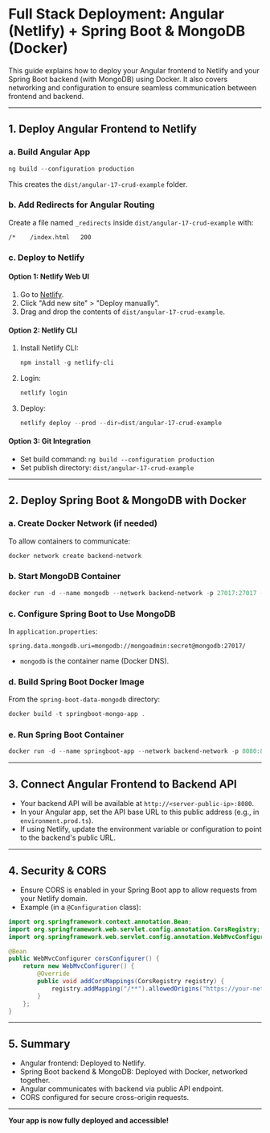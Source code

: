 # Full Stack Deployment: Angular (Netlify) + Spring Boot & MongoDB (Docker)

This guide explains how to deploy your Angular frontend to Netlify and your Spring Boot backend (with MongoDB) using Docker. It also covers networking and configuration to ensure seamless communication between frontend and backend.

---

## 1. Deploy Angular Frontend to Netlify

### a. Build Angular App

```powershell
ng build --configuration production
```

This creates the `dist/angular-17-crud-example` folder.

### b. Add Redirects for Angular Routing

Create a file named `_redirects` inside `dist/angular-17-crud-example` with:

```
/*    /index.html   200
```

### c. Deploy to Netlify

#### Option 1: Netlify Web UI
1. Go to [Netlify](https://app.netlify.com/).
2. Click "Add new site" > "Deploy manually".
3. Drag and drop the contents of `dist/angular-17-crud-example`.

#### Option 2: Netlify CLI
1. Install Netlify CLI:
   ```powershell
   npm install -g netlify-cli
   ```
2. Login:
   ```powershell
   netlify login
   ```
3. Deploy:
   ```powershell
   netlify deploy --prod --dir=dist/angular-17-crud-example
   ```

#### Option 3: Git Integration
- Set build command: `ng build --configuration production`
- Set publish directory: `dist/angular-17-crud-example`

---

## 2. Deploy Spring Boot & MongoDB with Docker

### a. Create Docker Network (if needed)

To allow containers to communicate:

```powershell
docker network create backend-network
```

### b. Start MongoDB Container

```powershell
docker run -d --name mongodb --network backend-network -p 27017:27017 -e MONGO_INITDB_ROOT_USERNAME=mongoadmin -e MONGO_INITDB_ROOT_PASSWORD=secret mongo:latest
```

### c. Configure Spring Boot to Use MongoDB

In `application.properties`:
```
spring.data.mongodb.uri=mongodb://mongoadmin:secret@mongodb:27017/
```
- `mongodb` is the container name (Docker DNS).

### d. Build Spring Boot Docker Image

From the `spring-boot-data-mongodb` directory:

```powershell
docker build -t springboot-mongo-app .
```

### e. Run Spring Boot Container

```powershell
docker run -d --name springboot-app --network backend-network -p 8080:8080 springboot-mongo-app
```

---

## 3. Connect Angular Frontend to Backend API

- Your backend API will be available at `http://<server-public-ip>:8080`.
- In your Angular app, set the API base URL to this public address (e.g., in `environment.prod.ts`).
- If using Netlify, update the environment variable or configuration to point to the backend's public URL.

---

## 4. Security & CORS

- Ensure CORS is enabled in your Spring Boot app to allow requests from your Netlify domain.
- Example (in a `@Configuration` class):

```java
import org.springframework.context.annotation.Bean;
import org.springframework.web.servlet.config.annotation.CorsRegistry;
import org.springframework.web.servlet.config.annotation.WebMvcConfigurer;

@Bean
public WebMvcConfigurer corsConfigurer() {
    return new WebMvcConfigurer() {
        @Override
        public void addCorsMappings(CorsRegistry registry) {
            registry.addMapping("/**").allowedOrigins("https://your-netlify-site.netlify.app");
        }
    };
}
```

---

## 5. Summary

- Angular frontend: Deployed to Netlify.
- Spring Boot backend & MongoDB: Deployed with Docker, networked together.
- Angular communicates with backend via public API endpoint.
- CORS configured for secure cross-origin requests.

---

**Your app is now fully deployed and accessible!**
